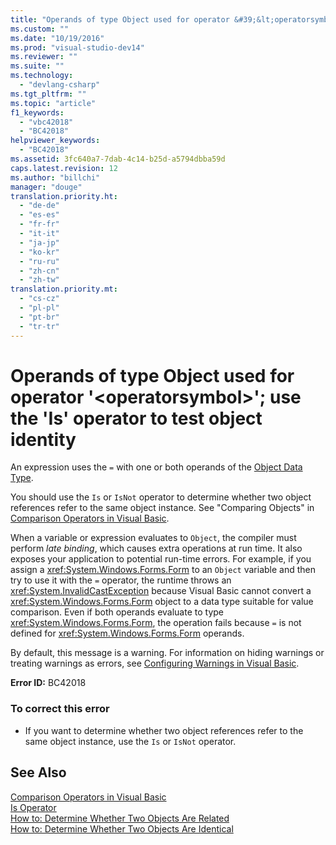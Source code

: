 ```yaml
---
title: "Operands of type Object used for operator &#39;&lt;operatorsymbol&gt;&#39;; use the &#39;Is&#39; operator to test object identity | testtitle"
ms.custom: ""
ms.date: "10/19/2016"
ms.prod: "visual-studio-dev14"
ms.reviewer: ""
ms.suite: ""
ms.technology: 
  - "devlang-csharp"
ms.tgt_pltfrm: ""
ms.topic: "article"
f1_keywords: 
  - "vbc42018"
  - "BC42018"
helpviewer_keywords: 
  - "BC42018"
ms.assetid: 3fc640a7-7dab-4c14-b25d-a5794dbba59d
caps.latest.revision: 12
ms.author: "billchi"
manager: "douge"
translation.priority.ht: 
  - "de-de"
  - "es-es"
  - "fr-fr"
  - "it-it"
  - "ja-jp"
  - "ko-kr"
  - "ru-ru"
  - "zh-cn"
  - "zh-tw"
translation.priority.mt: 
  - "cs-cz"
  - "pl-pl"
  - "pt-br"
  - "tr-tr"
---
```

# Operands of type Object used for operator &#39;&lt;operatorsymbol&gt;&#39;; use the &#39;Is&#39; operator to test object identity
An expression uses the `=` with one or both operands of the [Object Data Type](../Topic/Object%20Data%20Type.md).  
  
 You should use the `Is` or `IsNot` operator to determine whether two object references refer to the same object instance. See "Comparing Objects" in [Comparison Operators in Visual Basic](../Topic/Comparison%20Operators%20in%20Visual%20Basic.md).  
  
 When a variable or expression evaluates to `Object`, the compiler must perform *late binding*, which causes extra operations at run time. It also exposes your application to potential run-time errors. For example, if you assign a <xref:System.Windows.Forms.Form> to an `Object` variable and then try to use it with the `=` operator, the runtime throws an <xref:System.InvalidCastException> because Visual Basic cannot convert a <xref:System.Windows.Forms.Form> object to a data type suitable for value comparison. Even if both operands evaluate to type <xref:System.Windows.Forms.Form>, the operation fails because `=` is not defined for <xref:System.Windows.Forms.Form> operands.  
  
 By default, this message is a warning. For information on hiding warnings or treating warnings as errors, see [Configuring Warnings in Visual Basic](../ide/configuring-warnings-in-visual-basic.md).  
  
 **Error ID:** BC42018  
  
### To correct this error  
  
-   If you want to determine whether two object references refer to the same object instance, use the `Is` or `IsNot` operator.  
  
## See Also  
 [Comparison Operators in Visual Basic](../Topic/Comparison%20Operators%20in%20Visual%20Basic.md)   
 [Is Operator](../Topic/Is%20Operator%20\(Visual%20Basic\).md)   
 [How to: Determine Whether Two Objects Are Related](../Topic/How%20to:%20Determine%20Whether%20Two%20Objects%20Are%20Related%20\(Visual%20Basic\).md)   
 [How to: Determine Whether Two Objects Are Identical](../Topic/How%20to:%20Determine%20Whether%20Two%20Objects%20Are%20Identical%20\(Visual%20Basic\).md)
